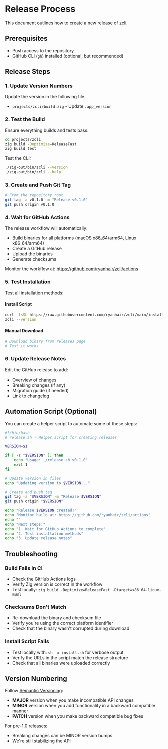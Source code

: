 # Release Process

This document outlines how to create a new release of zcli.

## Prerequisites

- Push access to the repository
- GitHub CLI (`gh`) installed (optional, but recommended)

## Release Steps

### 1. Update Version Numbers

Update the version in the following file:

- `projects/zcli/build.zig` - Update `.app_version`

### 2. Test the Build

Ensure everything builds and tests pass:

```bash
cd projects/zcli
zig build -Doptimize=ReleaseFast
zig build test
```

Test the CLI:

```bash
./zig-out/bin/zcli --version
./zig-out/bin/zcli --help
```

### 3. Create and Push Git Tag

```bash
# From the repository root
git tag -a v0.1.0 -m "Release v0.1.0"
git push origin v0.1.0
```

### 4. Wait for GitHub Actions

The release workflow will automatically:
- Build binaries for all platforms (macOS x86_64/arm64, Linux x86_64/arm64)
- Create a GitHub release
- Upload the binaries
- Generate checksums

Monitor the workflow at: https://github.com/ryanhair/zcli/actions

### 5. Test Installation

Test all installation methods:

#### Install Script
```bash
curl -fsSL https://raw.githubusercontent.com/ryanhair/zcli/main/install.sh | sh
zcli --version
```

#### Manual Download
```bash
# Download binary from releases page
# Test it works
```

### 6. Update Release Notes

Edit the GitHub release to add:
- Overview of changes
- Breaking changes (if any)
- Migration guide (if needed)
- Link to changelog

## Automation Script (Optional)

You can create a helper script to automate some of these steps:

```bash
#!/bin/bash
# release.sh - Helper script for creating releases

VERSION=$1

if [ -z "$VERSION" ]; then
    echo "Usage: ./release.sh v0.1.0"
    exit 1
fi

# Update version in files
echo "Updating version to $VERSION..."

# Create and push tag
git tag -a "$VERSION" -m "Release $VERSION"
git push origin "$VERSION"

echo "Release $VERSION created!"
echo "Monitor build at: https://github.com/ryanhair/zcli/actions"
echo ""
echo "Next steps:"
echo "1. Wait for GitHub Actions to complete"
echo "2. Test installation methods"
echo "3. Update release notes"
```

## Troubleshooting

### Build Fails in CI

- Check the GitHub Actions logs
- Verify Zig version is correct in the workflow
- Test locally: `zig build -Doptimize=ReleaseFast -Dtarget=x86_64-linux-musl`

### Checksums Don't Match

- Re-download the binary and checksum file
- Verify you're using the correct platform identifier
- Check that the binary wasn't corrupted during download

### Install Script Fails

- Test locally with: `sh -x install.sh` for verbose output
- Verify the URLs in the script match the release structure
- Check that all binaries were uploaded correctly

## Version Numbering

Follow [Semantic Versioning](https://semver.org/):

- **MAJOR** version when you make incompatible API changes
- **MINOR** version when you add functionality in a backward compatible manner
- **PATCH** version when you make backward compatible bug fixes

For pre-1.0 releases:
- Breaking changes can be MINOR version bumps
- We're still stabilizing the API
